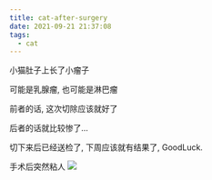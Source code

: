```yaml
---
title: cat-after-surgery
date: 2021-09-21 21:37:08
tags:
  - cat
---
```


小猫肚子上长了小瘤子

可能是乳腺瘤, 也可能是淋巴瘤

前者的话, 这次切除应该就好了

后者的话就比较惨了...

切下来后已经送检了, 下周应该就有结果了, GoodLuck.

手术后突然粘人
![](./手术后突然粘人.jpg)